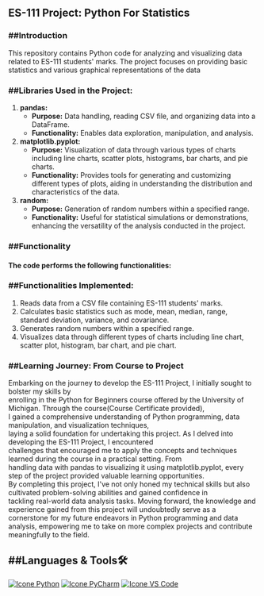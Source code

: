 <h2>ES-111 Project: Python For Statistics</h2>

<h3>##Introduction</h3>
<p>This repository contains Python code for analyzing and visualizing data <br>related to ES-111 students' marks. The project focuses on providing basic<br>statistics and various graphical representations of the data</p>
<h3>##Libraries Used in the Project:</h3>

<ol>
  <li>
    <strong>pandas:</strong>
    <ul>
      <li><strong>Purpose:</strong> Data handling, reading CSV file, and organizing data into a DataFrame.</li>
      <li><strong>Functionality:</strong> Enables data exploration, manipulation, and analysis.</li>
    </ul>
  </li>
  
  <li>
    <strong>matplotlib.pyplot:</strong>
    <ul>
      <li><strong>Purpose:</strong> Visualization of data through various types of charts including line charts, scatter plots, histograms, bar charts, and pie charts.</li>
      <li><strong>Functionality:</strong> Provides tools for generating and customizing different types of plots, aiding in understanding the distribution and characteristics of the data.</li>
    </ul>
  </li>
  
  <li>
    <strong>random:</strong>
    <ul>
      <li><strong>Purpose:</strong> Generation of random numbers within a specified range.</li>
      <li><strong>Functionality:</strong> Useful for statistical simulations or demonstrations, enhancing the versatility of the analysis conducted in the project.</li>
    </ul>
  </li>
</ol>

<h3>##Functionality</h3>
<h4>The code performs the following functionalities:</h4>
<h3>##Functionalities Implemented:</h3>

<ol>
  <li>Reads data from a CSV file containing ES-111 students' marks.</li>
  <li>Calculates basic statistics such as mode, mean, median, range, standard deviation, variance, and covariance.</li>
  <li>Generates random numbers within a specified range.</li>
  <li>Visualizes data through different types of charts including line chart, scatter plot, histogram, bar chart, and pie chart.</li>
</ol>
<h3>##Learning Journey: From Course to Project</h3>
<p>Embarking on the journey to develop the ES-111 Project, I initially sought to bolster my skills by<br>
enrolling in the Python for Beginners course offered by the University of Michigan. Through the course(Course Certificate provided),<br>
I gained a comprehensive understanding of Python programming, data manipulation, and visualization techniques,<br>
laying a solid foundation for undertaking this project. As I delved into developing the ES-111 Project, I encountered<br>
challenges that encouraged me to apply the concepts and techniques learned during the course in a practical setting. From<br>
handling data with pandas to visualizing it using matplotlib.pyplot, every step of the project provided valuable learning opportunities.<br>
By completing this project, I've not only honed my technical skills but also cultivated problem-solving abilities and gained confidence in <br>
tackling real-world data analysis tasks. Moving forward, the knowledge and experience gained from this project will undoubtedly serve as a<br>
cornerstone for my future endeavors in Python programming and data analysis, empowering me to take on more complex projects and contribute <br>
meaningfully to the field.</p>

<h2>##Languages & Tools🛠️</h2>

[![Icone Python](https://skillicons.dev/icons?i=python)](https://www.python.org/)
[![Icone PyCharm](https://skillicons.dev/icons?i=pycharm)](https://www.jetbrains.com/pycharm/)
[![Icone VS Code](https://skillicons.dev/icons?i=vscode)](https://code.visualstudio.com/)
